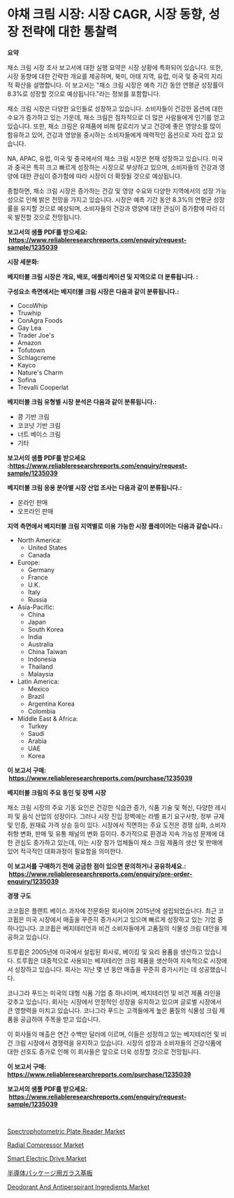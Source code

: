 <p><h1>야채 크림 시장: 시장 CAGR, 시장 동향, 성장 전략에 대한 통찰력</h1></p><p><strong>요약</strong></p>
<p><p>채소 크림 시장 조사 보고서에 대한 실행 요약은 시장 상황에 특화되어 있습니다. 또한, 시장 동향에 대한 간략한 개요를 제공하며, 북미, 아태 지역, 유럽, 미국 및 중국의 지리적 확산을 설명합니다. 이 보고서는 "채소 크림 시장은 예측 기간 동안 연평균 성장률이 8.3%로 성장할 것으로 예상됩니다."라는 정보를 포함합니다.</p><p>채소 크림 시장은 다양한 요인들로 성장하고 있습니다. 소비자들이 건강한 옵션에 대한 수요가 증가하고 있는 가운데, 채소 크림은 점차적으로 더 많은 사람들에게 인기를 얻고 있습니다. 또한, 채소 크림은 유제품에 비해 칼로리가 낮고 건강에 좋은 영양소를 많이 함유하고 있어, 건강과 영양을 중시하는 소비자들에게 매력적인 옵션으로 자리 잡고 있습니다.</p><p>NA, APAC, 유럽, 미국 및 중국에서의 채소 크림 시장은 현재 성장하고 있습니다. 미국과 중국은 특히 크고 빠르게 성장하는 시장으로 부상하고 있으며, 소비자들의 건강과 영양에 대한 관심이 증가함에 따라 시장이 더 확장될 것으로 예상됩니다.</p><p>종합하면, 채소 크림 시장은 증가하는 건강 및 영양 수요와 다양한 지역에서의 성장 가능성으로 인해 밝은 전망을 가지고 있습니다. 시장은 예측 기간 동안 8.3%의 연평균 성장률을 유지할 것으로 예상되며, 소비자들의 건강과 영양에 대한 관심이 증가함에 따라 더욱 발전할 것으로 전망됩니다.</p></p>
<p><strong>보고서의 샘플 PDF를 받으세요: &nbsp;<a href="https://www.reliableresearchreports.com/enquiry/request-sample/1235039">https://www.reliableresearchreports.com/enquiry/request-sample/1235039</a></strong></p>
<p><strong>시장 세분화:</strong></p>
<p><strong> 베지터블 크림 시장은 개요, 배포, 애플리케이션 및 지역으로 더 분류됩니다. :</strong></p>
<p><strong>구성요소 측면에서는 베지터블 크림 시장은 다음과 같이 분류됩니다.:</strong></p>
<p><ul><li>CocoWhip</li><li>Truwhip</li><li>ConAgra Foods</li><li>Gay Lea</li><li>Trader Joe's</li><li>Amazon</li><li>Tofutown</li><li>Schlagcreme</li><li>Kayco</li><li>Nature's Charm</li><li>Sofina</li><li>Trevalli Cooperlat</li></ul></p>
<p><strong> 베지터블 크림 유형별 시장 분석은 다음과 같이 분류됩니다.:</strong></p>
<p><ul><li>콩 기반 크림</li><li>코코넛 기반 크림</li><li>너트 베이스 크림</li><li>기타</li></ul></p>
<p><strong>보고서의 샘플 PDF를 받으세요 :<a href="https://www.reliableresearchreports.com/enquiry/request-sample/1235039">https://www.reliableresearchreports.com/enquiry/request-sample/1235039</a></strong></p>
<p><strong> 베지터블 크림 응용 분야별 시장 산업 조사는 다음과 같이 분류됩니다.:</strong></p>
<p><ul><li>온라인 판매</li><li>오프라인 판매</li></ul></p>
<p><strong>지역 측면에서 베지터블 크림 지역별로 이용 가능한 시장 플레이어는 다음과 같습니다.:</strong></p>
<p><ul>
    <li>
        North America:
        <ul>
            <li>United States</li>
            <li>Canada</li>
        </ul>
    </li>
    <li>
        Europe:
        <ul>
            <li>Germany</li>
            <li>France</li>
            <li>U.K.</li>
            <li>Italy</li>
            <li>Russia</li>
        </ul>
    </li>
    <li>
        Asia-Pacific:
        <ul>
            <li>China</li>
            <li>Japan</li>
            <li>South Korea</li>
            <li>India</li>
            <li>Australia</li>
            <li>China Taiwan</li>
            <li>Indonesia</li>
            <li>Thailand</li>
            <li>Malaysia</li>
        </ul>
    </li>
    <li>
        Latin America:
        <ul>
            <li>Mexico</li>
            <li>Brazil</li>
            <li>Argentina Korea</li>
            <li>Colombia</li>
        </ul>
    </li>
    <li>
        Middle East & Africa:
        <ul>
            <li>Turkey</li>
            <li>Saudi</li>
            <li>Arabia</li>
            <li>UAE</li>
            <li>Korea</li>
        </ul>
    </li>
    </ul></p>
<p><strong>이 보고서 구매: &nbsp;<a href="https://www.reliableresearchreports.com/purchase/1235039">https://www.reliableresearchreports.com/purchase/1235039</a></strong></p>
<p><strong>베지터블 크림의 주요 동인 및 장벽 시장</strong></p>
<p><p>채소 크림 시장의 주요 기동 요인은 건강한 식습관 증가, 식품 기술 및 혁신, 다양한 레시피 및 음식 산업의 성장이다. 그러나 시장 진입 장벽에는 라벨 표기 요구사항, 정부 규제 및 인증, 원재료 가격 상승 등이 있다. 시장에서 직면하는 주요 도전은 경쟁 심화, 소비자 취향 변화, 판매 및 유통 채널의 변화 등이다. 추가적으로 환경과 지속 가능성 문제에 대한 관심도 증가하고 있는데, 이는 시장 참가 업체들이 채소 크림 제품의 생산 및 판매에 있어 적극적인 대화과정이 필요함을 의미한다.</p></p>
<p><strong>이 보고서를 구매하기 전에 궁금한 점이 있으면 문의하거나 공유하세요.: &nbsp;<a href="https://www.reliableresearchreports.com/enquiry/pre-order-enquiry/1235039">https://www.reliableresearchreports.com/enquiry/pre-order-enquiry/1235039</a></strong></p>
<p><strong>경쟁 구도</strong></p>
<p><p>코코휩은 플랜트 베이스 과자에 전문화된 회사이며 2015년에 설립되었습니다. 최근 코코휩은 미국 시장에서 매출을 꾸준히 증가시키고 있으며 빠르게 성장하고 있는 기업 중 하나입니다. 코코휩은 베지테리언과 비건 소비자들에게 고품질의 식물성 크림 대안을 제공하고 있습니다.</p><p>트루휩은 2005년에 미국에서 설립된 회사로, 베이킹 및 요리 용품을 생산하고 있습니다. 트루휩은 대중적으로 사용되는 베지테리언 크림 제품을 생산하여 지속적으로 시장에서 성장하고 있습니다. 회사는 지난 몇 년 동안 매출을 꾸준히 증가시키는 데 성공했습니다.</p><p>코나그라 푸드는 미국의 대형 식품 기업 중 하나이며, 베지테리언 및 비건 제품 라인을 갖추고 있습니다. 회사는 시장에서 안정적인 성장을 유지하고 있으며 글로벌 시장에서 큰 영향력을 미치고 있습니다. 코나그라 푸드는 고객들에게 높은 품질의 식물성 크림 제품을 공급하여 주목을 받고 있습니다.</p><p>이 회사들의 매출은 연간 수백만 달러에 이르며, 이들은 성장하고 있는 베지테리언 및 비건 크림 시장에서 경쟁력을 유지하고 있습니다. 시장의 성장과 소비자들의 건강식품에 대한 선호도 증가로 인해 이 회사들은 앞으로 더욱 성장할 것으로 전망됩니다.</p></p>
<p><strong>이 보고서 구매: &nbsp; <a href="https://www.reliableresearchreports.com/purchase/1235039">https://www.reliableresearchreports.com/purchase/1235039</a></strong></p>
<p><strong>보고서의 샘플 PDF를 받으세요: &nbsp;<a href="https://www.reliableresearchreports.com/enquiry/request-sample/1235039">https://www.reliableresearchreports.com/enquiry/request-sample/1235039</a></strong><strong></strong></p>
<p>&nbsp;</p>
<p><p><a href="https://view.publitas.com/reportprime-1/spectrophotometric-plate-reader-market-provides-detailed-segmentation-of-this-market-based-on-type-application-and-region-and-forecast-for-the-period-from-2024-2031/">Spectrophotometric Plate Reader Market</a></p><p><a href="https://view.publitas.com/reportprime-1/radial-compressor-market-centers-on-aspects-such-as-market-growth-market-share-market-opportunity-and-projected-forecasts-spanning-from-2024-to-2031/">Radial Compressor Market</a></p><p><a href="https://issuu.com/reportprime-2/docs/smart-electric-drive-market-size-2030.pptx">Smart Electric Drive Market</a></p><p><a href="https://github.com/ycmtqqhvk3273/Market-Research-Report-List-1/blob/main/922286912848.md">半導体パッケージ用ガラス基板</a></p><p><a href="https://flame-sidecar-702.notion.site/Deodorant-And-Antiperspirant-Ingredients-Market-Size-Focuses-on-Market-Dynamics-In-Depth-Analysis-a-3174ce3cc9934147a9033c4265d39781">Deodorant And Antiperspirant Ingredients Market</a></p></p>